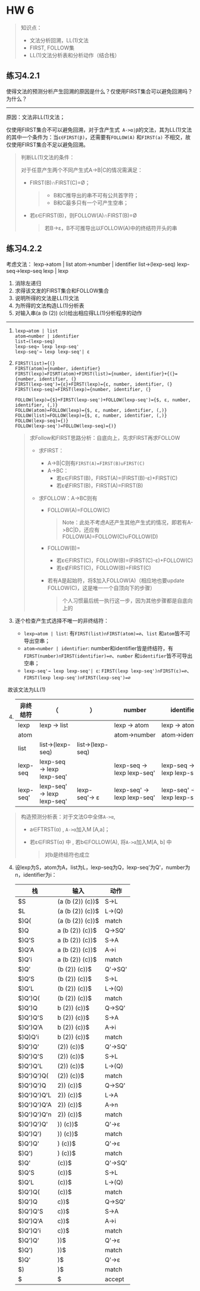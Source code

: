 # HW 6

> 知识点：
>
> - 文法分析回溯，LL(1)文法
> - FIRST, FOLLOW集
> - LL(1)文法分析表和分析动作（结合栈）

## 练习4.2.1

使得文法的预测分析产生回溯的原因是什么？仅使用FIRST集合可以避免回溯吗？为什么？

---

原因：文法非LL(1)文法；

仅使用FIRST集合不可以避免回溯，对于含产生式`` A->α|β``的文法，其为LL(1)文法的其中一个条件为：当`ε∈FIRST(β)`，还需要有`FOLLOW(A)` 和`FIRST(a)` 不相交，故仅使用FIRST集合不足以避免回溯。

> 判断LL(1)文法的条件：
>
> 对于任意产生两个不同产生式A->B|C的情况需满足：
>
> - FIRST(B)∩FIRST(C)=Ø；
>
>   > - B和C推导出的串不可有公共首字符；
>   > - B和C最多只有一个可产生空串；
>
> - 若ε∈FIRST(B)，则FOLLOW(A)∩FIRST(B)=Ø
>
>   > 若B->ε，B不可推导出以FOLLOW(A)中的终结符开头的串

## 练习4.2.2

考虑文法：
    lexp→atom | list
	atom→number | identifier
	list→(lexp-seq)
	lexp-seq→lexp-seq lexp | lexp

1. 消除左递归
2. 求得该文发的FIRST集合和FOLLOW集合
3. 说明所得的文法是LL(1)文法
4. 为所得的文法构造LL(1)分析表
5. 对输入串(a (b (2)) (c))给出相应得LL(1)分析程序的动作

---

1. ```
   lexp→atom | list
   atom→number | identifier
   list→(lexp-seq)
   lexp-seq→ lexp lexp-seq'
   lexp-seq'→ lexp lexp-seq'| ε
   ```

2. ```
   FIRST(list)={(}
   FIRST(atom)={number, identifier}
   FIRST(lexp)=FISRT(atom)+FIRST(list)={number, identifier}+{(}= {number, identifier, (}
   FIRST(lexp-seq')={ε}+FIRST(lexp)={ε, number, identifier, (}
   FIRST(lexp-seq)=FIRST(lexp)={number, identifier, (}
   ```
   
   ```
   FOLLOW(lexp)={$}+FIRST(lexp-seq')+FOLLOW(lexp-seq')={$, ε, number, identifier, (,)}
   FOLLOW(atom)=FOLLOW(lexp)={$, ε, number, identifier, (,)}
   FOLLOW(list)=FOLLOW(lexp)={$, ε, number, identifier, (,)}
   FOLLOW(lexp-seq)={)}
   FOLLOW(lexp-seq')=FOLLOW(lexp-seq)={)}
   ```
	
	> 求Follow和FIRST思路分析：自底向上，先求FIRST再求FOLLOW
	>
	> - 求FIRST：
	>
	>   - A->B|C则有`FIRST(A)=FIRST(B)∪FIRST(C)`
	>   - A->BC：
	>     - 若ε∈FIRST(B)，FIRST(A)=(FIRST(B)-ε)+FIRST(C)
	>     - 若ε∉FIRST(B)，FIRST(A)=FIRST(B)
	>
	> - 求FOLLOW：A->BC则有
	>
	>   - FOLLOW(A)=FOLLOW(C)
	>
	>     > Note：此处不考虑A还产生其他产生式的情况，即若有A->BC|D，还应有FOLLOW(A)=FOLLOW(C)∪FOLLOW(D)
	>
	>   - FOLLOW(B)=
	>
	>     - 若ε∈FIRST(C)，FOLLOW(B)=(FIRST(C)-ε)+FOLLOW(C)
	>     - 若ε∉FIRST(C)，FOLLOW(B)=FIRST(C)
	>
	>   - 若有A是起始符，将$加入FOLLOW(A)（相应地也要update FOLLOW(C)，这是唯一一个自顶向下的步骤）
	>
	>     > 个人习惯最后统一执行这一步，因为其他步骤都是自底向上的


3. 逐个检查产生式选择不唯一的非终结符：
   - `lexp→atom | list`:
     有`FIRST(list)∩FIRST(atom)=∅`、`list` 和`atom`皆不可导出空串；
   - `atom→number | identifier`: 
     number和identifier皆是终结符，有`FIRST(number)∩FIRST(identifier)=∅`、`number` 和`identifier`皆不可导出空串；
   - `lexp-seq'→ lexp lexp-seq'| ε`:
     `FIRST(lexp lexp-seq')∩FIRST(ε)=∅`、`FIRST(lexp lexp-seq')∩FIRST(lexp-seq')=∅`

​		故该文法为LL(1)

4. | 非终结符  | （                         | ）              | number                     | identifier                 | $    |
   | --------- | -------------------------- | --------------- | -------------------------- | -------------------------- | ---- |
   | lexp      | lexp → list                |                 | lexp → atom                | lexp → atom                |      |
   | atom      |                            |                 | atom→number                | atom→identifier            |      |
   | list      | list→(lexp-seq)            | list→(lexp-seq) |                            |                            |      |
   | lexp-seq  | lexp-seq → lexp lexp-seq'  |                 | lexp-seq → lexp lexp-seq'  | lexp-seq → lexp lexp-seq'  |      |
   | lexp-seq' | lexp-seq' → lexp lexp-seq' | lexp-seq'→ ε    | lexp-seq' → lexp lexp-seq' | lexp-seq' → lexp lexp-seq' |      |

>  构造预测分析表：对于文法G中全体`A->α`, 
>
> - a∈FTRST(α)  , `A->α`加入M [A,a]；
>
> - 若ε∈FIRST(α) 中 , 若b∈FOLLOW(A), 将`A->α`加入M[A, b] 中
>
>   > 对b是终结符也成立

4. 设lexp为S，atom为A，list为L，lexp-seq为Q，lexp-seq'为Q'，number为n，identifier为i：
   
   
   | 栈          | 输入             | 动作    |
   | ----------- | ---------------- | ------- |
   | \$S          | (a (b (2)) (c))\$ | S->L    |
   | \$L          | (a (b (2)) (c))\$ | L->(Q)  |
   | \$)Q(        | (a (b (2)) (c))\$ | match   |
   | \$)Q         | a (b (2)) (c))\$  | Q->SQ'  |
   | \$)Q'S       | a (b (2)) (c))\$  | S->A    |
   | \$)Q'A       | a (b (2)) (c))\$  | A->i    |
   | \$)Q'i       | a (b (2)) (c))\$  | match   |
   | \$)Q'        | (b (2)) (c))\$    | Q'->SQ' |
   | \$)Q'S       | (b (2)) (c))\$    | S->L    |
   | \$)Q'L       | (b (2)) (c))\$    | L->(Q)  |
   | \$)Q')Q(     | (b (2)) (c))\$    | match   |
   | \$)Q')Q      | b (2)) (c))\$     | Q->SQ'  |
   | \$)Q')Q'S    | b (2)) (c))\$     | S->A    |
   | \$)Q')Q'A    | b (2)) (c))\$     | A->i    |
   | \$)Q)Q'i     | b (2)) (c))\$     | match   |
   | \$)Q')Q'     | (2)) (c))\$       | Q'->SQ' |
   | \$)Q')Q'S    | (2)) (c))\$       | S->L    |
   | \$)Q')Q'L    | (2)) (c))\$       | L->(Q)  |
   | \$)Q')Q')Q(  | (2)) (c))\$       | match   |
   | \$)Q')Q')Q   | 2)) (c))\$        | Q->SQ'  |
   | \$)Q')Q')Q'L | 2)) (c))\$        | L->A    |
   | \$)Q')Q')Q'A | 2)) (c))\$        | A->n    |
   | \$)Q')Q')Q'n | 2)) (c))\$        | match   |
   | \$)Q')Q')Q'  | )) (c))\$         | Q'->ε   |
   | \$)Q')Q')    | )) (c))\$         | match   |
   | \$)Q')Q'     | ) (c))\$          | Q'->ε   |
   | \$)Q')       | ) (c))\$          | match   |
   | \$)Q'        | (c))\$            | Q'->SQ' |
   | \$)Q'S       | (c))\$            | S->L    |
   | \$)Q'L       | (c))\$            | L->(Q)  |
   | \$)Q')Q(     | (c))\$            | match   |
   | \$)Q')Q      | c))\$             | Q->SQ'  |
   | \$)Q')Q'S    | c))\$             | S->A    |
   | \$)Q')Q'A    | c))\$             | A->i    |
   | \$)Q')Q'i    | c))\$             | match   |
   | \$)Q')Q'     | ))\$              | Q'->ε   |
   | \$)Q')       | ))\$              | match   |
   | \$)Q'        | )\$               | Q'->ε   |
   | \$)          | )\$               | match   |
   | \$           | \$                | accept  |
